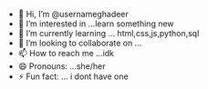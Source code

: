 - 👋 Hi, I’m @usernameghadeer
- 👀 I’m interested in ...learn something new
- 🌱 I’m currently learning ... html,css,js,python,sql
- 💞️ I’m looking to collaborate on ...
- 📫 How to reach me ...idk
- 😄 Pronouns: ...she/her
- ⚡ Fun fact: ... i dont have one 

<!---
usernameghadeer/usernameghadeer is a ✨ special ✨ repository because its `README.md` (this file) appears on your GitHub profile.
You can click the Preview link to take a look at your changes.
--->
